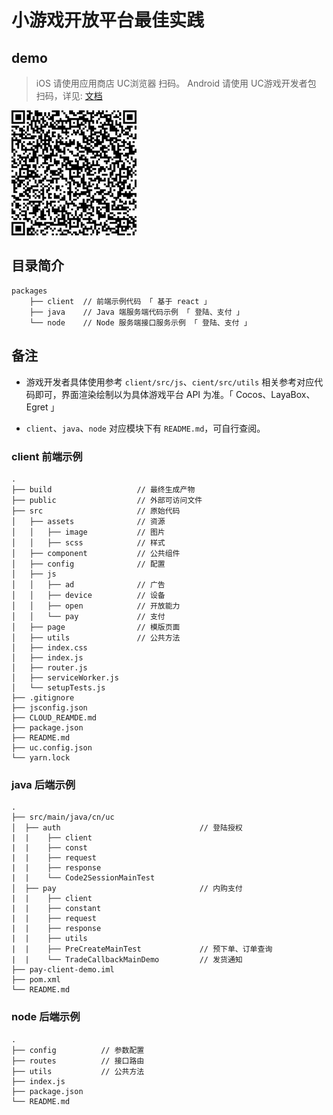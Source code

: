 # 小游戏开放平台最佳实践

## demo
> iOS 请使用应用商店 UC浏览器 扫码。 Android 请使用 UC游戏开发者包 扫码，详见: [文档](https://minigame.uc.cn/intro/develop/apktools)

![image.png](image/QRCode.png)

## 目录简介
```
packages
    ├── client  // 前端示例代码 「 基于 react 」
    ├── java    // Java 端服务端代码示例 「 登陆、支付 」
    └── node    // Node 服务端接口服务示例 「 登陆、支付 」
```

## 备注
- 游戏开发者具体使用参考 `client/src/js`、`cient/src/utils` 相关参考对应代码即可，界面渲染绘制以为具体游戏平台 API 为准。「 Cocos、LayaBox、Egret 」

- `client`、`java`、`node` 对应模块下有 `README.md`，可自行查阅。


### client 前端示例
```
.
├── build                   // 最终生成产物
├── public                  // 外部可访问文件
├── src                     // 原始代码
│   ├── assets              // 资源
│   │   ├── image           // 图片
│   │   ├── scss            // 样式
│   ├── component           // 公共组件
│   ├── config              // 配置
│   ├── js
│   │   ├── ad              // 广告
│   │   ├── device          // 设备
│   │   ├── open            // 开放能力
│   │   └── pay             // 支付
│   ├── page                // 模版页面
│   ├── utils               // 公共方法
│   ├── index.css
│   ├── index.js
│   ├── router.js
│   ├── serviceWorker.js
│   └── setupTests.js
├── .gitignore
├── jsconfig.json
├── CLOUD_REAMDE.md
├── package.json
├── README.md
├── uc.config.json
└── yarn.lock
```

### java 后端示例
```
.
├── src/main/java/cn/uc
│  ├── auth                               // 登陆授权
|  |    ├── client
|  |    ├── const
|  |    ├── request
|  |    ├── response
|  |    └── Code2SessionMainTest
│  ├── pay                                // 内购支付
|  |    ├── client
|  |    ├── constant
|  |    ├── request
|  |    ├── response
|  |    ├── utils
|  |    ├── PreCreateMainTest             // 预下单、订单查询
|  |    └── TradeCallbackMainDemo         // 发货通知
├── pay-client-demo.iml
├── pom.xml
└── README.md
```

### node 后端示例
```
.
├── config          // 参数配置
├── routes          // 接口路由
├── utils           // 公共方法
├── index.js
├── package.json
└── README.md
```
